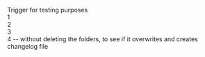 Trigger for testing purposes  
1  
2  
3  
4 -- without deleting the folders, to see if it overwrites and creates changelog file  
